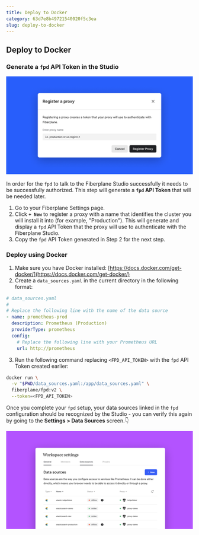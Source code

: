 ```yaml
---
title: Deploy to Docker
category: 63d7e8b49721540020f5c3ea
slug: deploy-to-docker
---
```


## Deploy to Docker

### Generate a `fpd` API Token in the Studio

![Register a daemon](/docs/quickstart/register_an_fpd.png)

In order for the `fpd` to talk to the Fiberplane Studio successfully it needs to be successfully authorized. This step will generate a **`fpd` API Token** that will be needed later.

1. Go to your Fiberplane Settings page.
2. Click **`+ New`** to register a proxy with a name that identifies the cluster you will install it into (for example, "Production"). This will generate and display a `fpd` API Token that the proxy will use to authenticate with the Fiberplane Studio.
3. Copy the `fpd` API Token generated in Step 2 for the next step.

### Deploy using Docker

1. Make sure you have Docker installed: [https://docs.docker.com/get-docker/](https://docs.docker.com/get-docker/)
2. Create a `data_sources.yaml` in the current directory in the following format:

```yaml
# data_sources.yaml
#
# Replace the following line with the name of the data source
- name: prometheus-prod
  description: Prometheus (Production)
  providerType: prometheus
  config:
    # Replace the following line with your Prometheus URL
    url: http://prometheus
```

<!--markdownlint-disable-next-line-->
3. Run the following command replacing `<FPD_API_TOKEN>` with the `fpd` API Token created earlier:

```bash
docker run \
  -v "$PWD/data_sources.yaml:/app/data_sources.yaml" \
  fiberplane/fpd:v2 \
  --token=<FPD_API_TOKEN>
```

Once you complete your `fpd` setup, your data sources linked in the `fpd` configuration should be recognized by the Studio - you can verify this again by going to the **Settings > Data Sources** screen.👇

![Untitled](/docs/quickstart/deploy-to-kubernetes/Untitled.png)

